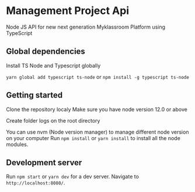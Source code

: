 # Management Project Api

Node JS API for new next generation Myklassroom Platform using TypeScript

## Global dependencies
Install  TS Node and Typescript globally

`yarn global add typescript ts-node` or
`npm install -g typescript ts-node`


## Getting started
Clone the repository localy 
Make sure you have node version 12.0 or above

Create folder logs on the root directory

You can use nvm (Node version manager) to manage different node version on your computer
Run `npm install` or `yarn install` to install all the node modules. 


## Development server

Run `npm start` or `yarn dev` for a dev server. Navigate to `http://localhost:8080/`. 


